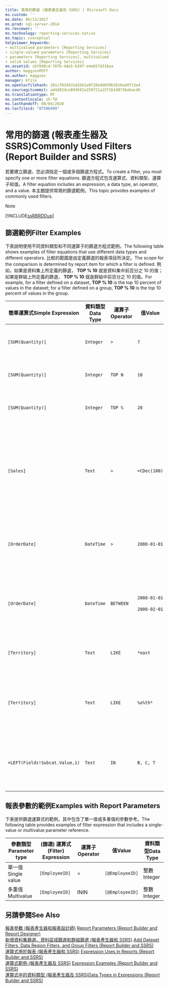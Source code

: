 ```yaml
---
title: 常用的篩選 (報表產生器及 SSRS) | Microsoft Docs
ms.custom: ''
ms.date: 06/13/2017
ms.prod: sql-server-2014
ms.reviewer: ''
ms.technology: reporting-services-native
ms.topic: conceptual
helpviewer_keywords:
- multivalued parameters [Reporting Services]
- single-valued parameters [Reporting Services]
- parameters [Reporting Services], multivalued
- valid values [Reporting Services]
ms.assetid: cb70d0cd-707b-4de5-b39f-e4eb57d316aa
author: maggiesMSFT
ms.author: maggies
manager: kfile
ms.openlocfilehash: 201cf83d431d1b61e0f20e9d039b2016ad4f13e4
ms.sourcegitcommit: ad4d92dce894592a259721a1571b1d8736abacdb
ms.translationtype: MT
ms.contentlocale: zh-TW
ms.lasthandoff: 08/04/2020
ms.locfileid: "87596499"
---
```

# <a name="commonly-used-filters-report-builder-and-ssrs"></a><span data-ttu-id="be1fe-102">常用的篩選 (報表產生器及 SSRS)</span><span class="sxs-lookup"><span data-stu-id="be1fe-102">Commonly Used Filters (Report Builder and SSRS)</span></span>
  <span data-ttu-id="be1fe-103">若要建立篩選，您必須指定一個或多個篩選方程式。</span><span class="sxs-lookup"><span data-stu-id="be1fe-103">To create a filter, you must specify one or more filter equations.</span></span> <span data-ttu-id="be1fe-104">篩選方程式包含運算式、資料類型、運算子和值。</span><span class="sxs-lookup"><span data-stu-id="be1fe-104">A filter equation includes an expression, a data type, an operator, and a value.</span></span> <span data-ttu-id="be1fe-105">本主題提供常用的篩選範例。</span><span class="sxs-lookup"><span data-stu-id="be1fe-105">This topic provides examples of commonly used filters.</span></span>  
  
> [!NOTE]  
>  [!INCLUDE[ssRBRDDup](../../includes/ssrbrddup-md.md)]  
  
## <a name="filter-examples"></a><span data-ttu-id="be1fe-106">篩選範例</span><span class="sxs-lookup"><span data-stu-id="be1fe-106">Filter Examples</span></span>  
 <span data-ttu-id="be1fe-107">下表說明使用不同資料類型和不同運算子的篩選方程式範例。</span><span class="sxs-lookup"><span data-stu-id="be1fe-107">The following table shows examples of filter equations that use different data types and different operators.</span></span> <span data-ttu-id="be1fe-108">比較的範圍是由定義篩選的報表項目所決定。</span><span class="sxs-lookup"><span data-stu-id="be1fe-108">The scope for the comparison is determined by report item for which a filter is defined.</span></span> <span data-ttu-id="be1fe-109">例如，如果是資料集上所定義的篩選， **TOP % 10** 就是資料集中前百分之 10 的值；如果是群組上所定義的篩選， **TOP % 10** 就是群組中前百分之 10 的值。</span><span class="sxs-lookup"><span data-stu-id="be1fe-109">For example, for a filter defined on a dataset, **TOP % 10** is the top 10 percent of values in the dataset; for a filter defined on a group, **TOP % 10** is the top 10 percent of values in the group.</span></span>  
  
|<span data-ttu-id="be1fe-110">簡單運算式</span><span class="sxs-lookup"><span data-stu-id="be1fe-110">Simple Expression</span></span>|<span data-ttu-id="be1fe-111">資料類型</span><span class="sxs-lookup"><span data-stu-id="be1fe-111">Data Type</span></span>|<span data-ttu-id="be1fe-112">運算子</span><span class="sxs-lookup"><span data-stu-id="be1fe-112">Operator</span></span>|<span data-ttu-id="be1fe-113">值</span><span class="sxs-lookup"><span data-stu-id="be1fe-113">Value</span></span>|<span data-ttu-id="be1fe-114">描述</span><span class="sxs-lookup"><span data-stu-id="be1fe-114">Description</span></span>|  
|-----------------------|---------------|--------------|-----------|-----------------|  
|`[SUM(Quantity)]`|`Integer`|`>`|`7`|<span data-ttu-id="be1fe-115">包含大於 7 的資料值。</span><span class="sxs-lookup"><span data-stu-id="be1fe-115">Includes data values that are greater than 7.</span></span>|  
|`[SUM(Quantity)]`|`Integer`|`TOP N`|`10`|<span data-ttu-id="be1fe-116">包含前 10 大資料值。</span><span class="sxs-lookup"><span data-stu-id="be1fe-116">Includes the top 10 data values.</span></span>|  
|`[SUM(Quantity)]`|`Integer`|`TOP %`|`20`|<span data-ttu-id="be1fe-117">包含前百分之 20 的資料值。</span><span class="sxs-lookup"><span data-stu-id="be1fe-117">Includes the top 20% of data values.</span></span>|  
|`[Sales]`|`Text`|`>`|`=CDec(100)`|<span data-ttu-id="be1fe-118">包含所有大於 $100 之 System.Decimal 類型 (SQL "money" 資料類型) 的值。</span><span class="sxs-lookup"><span data-stu-id="be1fe-118">Includes all values of type System.Decimal (SQL "money" data types) greater than $100.</span></span>|  
|`[OrderDate]`|`DateTime`|`>`|`2088-01-01`|<span data-ttu-id="be1fe-119">包含從 2008 年 1 月 1 日到目前的所有日期。</span><span class="sxs-lookup"><span data-stu-id="be1fe-119">Includes all dates from January 1, 2008 to the present date.</span></span>|  
|`[OrderDate]`|`DateTime`|`BETWEEN`|`2008-01-01`<br /><br /> `2008-02-01`|<span data-ttu-id="be1fe-120">包含從 2008 年 1 月 1 日 (含) 算起的日期。</span><span class="sxs-lookup"><span data-stu-id="be1fe-120">Includes dates from January 1, 2008 up to and including February 1, 2008.</span></span>|  
|`[Territory]`|`Text`|`LIKE`|`*east`|<span data-ttu-id="be1fe-121">所有以 "east" 結尾的領域名稱。</span><span class="sxs-lookup"><span data-stu-id="be1fe-121">All territory names that end in "east".</span></span>|  
|`[Territory]`|`Text`|`LIKE`|`%o%th*`|<span data-ttu-id="be1fe-122">所有在名稱開頭包含 North 和 South 的領域名稱。</span><span class="sxs-lookup"><span data-stu-id="be1fe-122">All territory names that include North and South at the beginning of the name.</span></span>|  
|`=LEFT(Fields!Subcat.Value,1)`|`Text`|`IN`|`B, C, T`|<span data-ttu-id="be1fe-123">所有以字母 B、C 或 T 為開頭的子類別目錄值。</span><span class="sxs-lookup"><span data-stu-id="be1fe-123">All subcategory values that begin with the letters B, C, or T.</span></span>|  
  
## <a name="examples-with-report-parameters"></a><span data-ttu-id="be1fe-124">報表參數的範例</span><span class="sxs-lookup"><span data-stu-id="be1fe-124">Examples with Report Parameters</span></span>  
 <span data-ttu-id="be1fe-125">下表提供篩選運算式的範例，其中包含了單一值或多重值的參數參考。</span><span class="sxs-lookup"><span data-stu-id="be1fe-125">The following table provides examples of filter expression that includes a single-value or multivalue parameter reference.</span></span>  
  
|<span data-ttu-id="be1fe-126">參數類型</span><span class="sxs-lookup"><span data-stu-id="be1fe-126">Parameter type</span></span>|<span data-ttu-id="be1fe-127">(篩選) 運算式</span><span class="sxs-lookup"><span data-stu-id="be1fe-127">(Filter) Expression</span></span>|<span data-ttu-id="be1fe-128">運算子</span><span class="sxs-lookup"><span data-stu-id="be1fe-128">Operator</span></span>|<span data-ttu-id="be1fe-129">值</span><span class="sxs-lookup"><span data-stu-id="be1fe-129">Value</span></span>|<span data-ttu-id="be1fe-130">資料類型</span><span class="sxs-lookup"><span data-stu-id="be1fe-130">Data Type</span></span>|  
|--------------------|---------------------------|--------------|-----------|---------------|  
|<span data-ttu-id="be1fe-131">單一值</span><span class="sxs-lookup"><span data-stu-id="be1fe-131">Single value</span></span>|`[EmployeeID]`|=|`[@EmployeeID]`|<span data-ttu-id="be1fe-132">整數</span><span class="sxs-lookup"><span data-stu-id="be1fe-132">Integer</span></span>|  
|<span data-ttu-id="be1fe-133">多重值</span><span class="sxs-lookup"><span data-stu-id="be1fe-133">Multivalue</span></span>|`[EmployeeID]`|<span data-ttu-id="be1fe-134">IN</span><span class="sxs-lookup"><span data-stu-id="be1fe-134">IN</span></span>|`[@EmployeeID]`|<span data-ttu-id="be1fe-135">整數</span><span class="sxs-lookup"><span data-stu-id="be1fe-135">Integer</span></span>|  
  
## <a name="see-also"></a><span data-ttu-id="be1fe-136">另請參閱</span><span class="sxs-lookup"><span data-stu-id="be1fe-136">See Also</span></span>  
 <span data-ttu-id="be1fe-137">[報表參數 &#40;報表產生器和報表設計師&#41;](report-parameters-report-builder-and-report-designer.md) </span><span class="sxs-lookup"><span data-stu-id="be1fe-137">[Report Parameters &#40;Report Builder and Report Designer&#41;](report-parameters-report-builder-and-report-designer.md) </span></span>  
 <span data-ttu-id="be1fe-138">[新增資料集篩選、資料區域篩選和群組篩選 &#40;報表產生器和 SSRS&#41;](add-dataset-filters-data-region-filters-and-group-filters.md) </span><span class="sxs-lookup"><span data-stu-id="be1fe-138">[Add Dataset Filters, Data Region Filters, and Group Filters &#40;Report Builder and SSRS&#41;](add-dataset-filters-data-region-filters-and-group-filters.md) </span></span>  
 <span data-ttu-id="be1fe-139">[運算式用於報表 &#40;報表產生器和 SSRS&#41;](expression-uses-in-reports-report-builder-and-ssrs.md) </span><span class="sxs-lookup"><span data-stu-id="be1fe-139">[Expression Uses in Reports &#40;Report Builder and SSRS&#41;](expression-uses-in-reports-report-builder-and-ssrs.md) </span></span>  
 <span data-ttu-id="be1fe-140">[運算式範例 &#40;報表產生器及 SSRS&#41;](expression-examples-report-builder-and-ssrs.md) </span><span class="sxs-lookup"><span data-stu-id="be1fe-140">[Expression Examples &#40;Report Builder and SSRS&#41;](expression-examples-report-builder-and-ssrs.md) </span></span>  
 [<span data-ttu-id="be1fe-141">運算式中的資料類型 &#40;報表產生器及 SSRS&#41;</span><span class="sxs-lookup"><span data-stu-id="be1fe-141">Data Types in Expressions &#40;Report Builder and SSRS&#41;</span></span>](expressions-report-builder-and-ssrs.md)  
  
  
